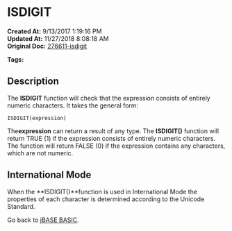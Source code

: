 # ISDIGIT

**Created At:** 9/13/2017 1:19:16 PM  
**Updated At:** 11/27/2018 8:08:18 AM  
**Original Doc:** [276611-isdigit](https://docs.jbase.com/36868-jbase-basic/276611-isdigit)  

**Tags:**
<badge text='string handling' vertical='middle' />

## Description

The **ISDIGIT** function will check that the expression consists of entirely numeric characters. It takes the general form:

```
ISDIGIT(expression)
```

The**expression** can return a result of any type. The **ISDIGIT()** function will return TRUE (1) if the expression consists of entirely numeric characters. The function will return FALSE (0) if the expression contains any characters, which are not numeric.

## International Mode 

When the **ISDIGIT()**function is used in International Mode the properties of each character is determined according to the Unicode Standard.



Go back to [jBASE BASIC](263498-jbase-basic).

